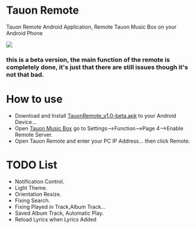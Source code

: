 # Tauon Remote
Tauon Remote Android Application, Remote Tauon Music Box on your Android Phone<br/>

<img src="https://raw.githubusercontent.com/sultannamja/tauonremote_android/main/screenshot/SS_TauonRemote-beta.png"/><p/>

<h3>this is a beta version, the main function of the remote is completely done, it's just that there are still issues though it's not that bad.</h3>

<h1>How to use</h1>
<ul>
  <li>Download and Install <a href="https://github.com/sultannamja/tauonremote_android/releases/download/v1.0-beta/TauonRemote_v1.0-beta.apk">TauonRemote_v1.0-beta.apk</a> to your Android Device...</li>
  <li>Open <a href="https://github.com/Taiko2k/TauonMusicBox">Tauon Music Box</a> go to Settings-->Function-->Page 4-->Enable Remote Server.</li>
  <li>Open Tauon Remote and enter your PC IP Address... then click Remote.</li>
</ul>

<h1>TODO List</h1>
<ul>
<li>Notification Control.</li>
<li>Light Theme.</li>
<li>Orientation Resize.</li>
<li>Fixing Search.</li>
<li>Fixing Played in Track,Album Track...</li>
<li>Saved Album Track, Automatic Play.</li>
<li>Reload Lyrics when Lyrics Added</li>
</ul>

